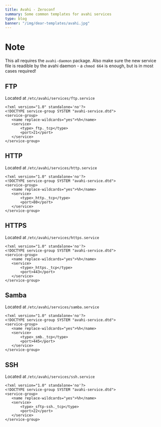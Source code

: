 ```yaml
---
title: Avahi - Zeroconf
summary: Some common templates for avahi services
type: blog
banner: "/img/dear-templates/avahi.jpg"
---
```


# Note #
This all requires the `avahi-daemon` package.
Also make sure the new service file is readible by the avahi daemon - a `chmod 664` is enough, but is in most cases required!

## FTP ##
Located at `/etc/avahi/services/ftp.service`
```
<?xml version="1.0" standalone='no'?>
<!DOCTYPE service-group SYSTEM "avahi-service.dtd">
<service-group>
   <name replace-wildcards="yes">%h</name>
   <service>
       <type>_ftp._tcp</type>
       <port>21</port>
   </service>
</service-group>
```

## HTTP ##
Located at `/etc/avahi/services/http.service`
```
<?xml version="1.0" standalone='no'?>
<!DOCTYPE service-group SYSTEM "avahi-service.dtd">
<service-group>
   <name replace-wildcards="yes">%h</name>
   <service>
       <type>_http._tcp</type>
       <port>80</port>
   </service>
</service-group>
```

## HTTPS ##
Located at `/etc/avahi/services/https.service`
```
<?xml version="1.0" standalone='no'?>
<!DOCTYPE service-group SYSTEM "avahi-service.dtd">
<service-group>
   <name replace-wildcards="yes">%h</name>
   <service>
       <type>_https._tcp</type>
       <port>443</port>
   </service>
</service-group>
```

## Samba ##
Located at `/etc/avahi/services/samba.service`
```
<?xml version="1.0" standalone='no'?>
<!DOCTYPE service-group SYSTEM "avahi-service.dtd">
<service-group>
   <name replace-wildcards="yes">%h</name>
   <service>
       <type>_smb._tcp</type>
       <port>445</port>
   </service>
</service-group>
```

## SSH ##
Located at `/etc/avahi/services/ssh.service`
```
<?xml version="1.0" standalone='no'?>
<!DOCTYPE service-group SYSTEM "avahi-service.dtd">
<service-group>
   <name replace-wildcards="yes">%h</name>
   <service>
       <type>_sftp-ssh._tcp</type>
       <port>22</port>
   </service>
</service-group>
```
